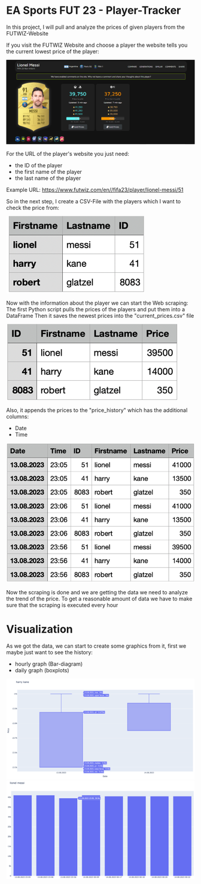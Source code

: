 # EA Sports FUT 23 - Player-Tracker
 In this project, I will pull and analyze the prices of given players from the FUTWIZ-Website

If you visit the FUTWIZ Website and choose a player the website tells you the current lowest price of the player:

![FUTWIZ Website](futwiz-messi-page.PNG "FUTWIZ")

For the URL of the player's website you just need:
- the ID of the player
- the first name of the player
- the last name of the player
  
Example URL: https://www.futwiz.com/en//fifa23/player/lionel-messi/51

So in the next step, I create a CSV-File with the players which I want to check the price from:

![Player.csv](player-file.PNG "Player file")

Now with the information about the player we can start the Web scraping:
The first Python script pulls the prices of the players and put them into a DataFrame
Then it saves the newest prices into the "current_prices.csv" file

![current-prices-csv](current-prices.png "Player price")

Also, it appends the prices to the "price_history" which has the additional columns:
- Date
- Time

![prices-history-csv](prices-history.png "Player history")
  
Now the scraping is done and we are getting the data we need to analyze the trend of the price.
To get a reasonable amount of data we have to make sure that the scraping is executed every hour
 
# Visualization 

As we got the data, we can start to create some graphics from it, first we maybe just want to see the history:
- hourly graph (Bar-diagram)
- daily graph (boxplots)

![daily-graph](daily-graph.png "Hourly")
![hourly-graph](hourly-graph.png "Daily")
  

